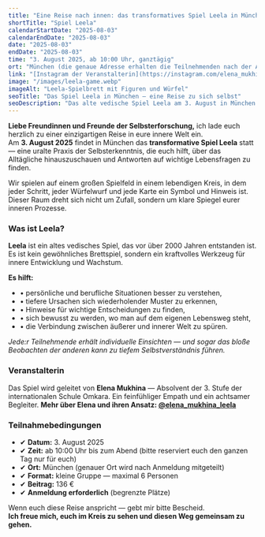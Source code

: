 ```yaml
---
title: "Eine Reise nach innen: das transformatives Spiel Leela in München"
shortTitle: "Spiel Leela"
calendarStartDate: "2025-08-03"
calendarEndDate: "2025-08-03"
date: "2025-08-03"
endDate: "2025-08-03"
time: "3. August 2025, ab 10:00 Uhr, ganztägig"
ort: "München (die genaue Adresse erhalten die Teilnehmenden nach der Anmeldung)"
link: "[Instagram der Veranstalterin](https://instagram.com/elena_mukhina_leela)"
image: "/images/leela-game.webp"
imageAlt: "Leela-Spielbrett mit Figuren und Würfel"
seoTitle: "Das Spiel Leela in München — eine Reise zu sich selbst"
seoDescription: "Das alte vedische Spiel Leela am 3. August in München: Selbsterkenntnis, Antworten und Bewusstsein. Kleine Gruppe. Anmeldung erforderlich."
---
```


**Liebe Freundinnen und Freunde der Selbsterforschung,** ich lade euch herzlich zu einer einzigartigen Reise in eure innere Welt ein.  
Am **3. August 2025** findet in München das **transformative Spiel Leela** statt — eine uralte Praxis der Selbsterkenntnis, die euch hilft, über das Alltägliche hinauszuschauen und Antworten auf wichtige Lebensfragen zu finden.

Wir spielen auf einem großen Spielfeld in einem lebendigen Kreis, in dem jeder Schritt, jeder Würfelwurf und jede Karte ein Symbol und Hinweis ist. Dieser Raum dreht sich nicht um Zufall, sondern um klare Spiegel eurer inneren Prozesse.

### Was ist Leela?

**Leela** ist ein altes vedisches Spiel, das vor über 2000 Jahren entstanden ist. Es ist kein gewöhnliches Brettspiel, sondern ein kraftvolles Werkzeug für innere Entwicklung und Wachstum.  

**Es hilft:**
- • persönliche und berufliche Situationen besser zu verstehen,  
- • tiefere Ursachen sich wiederholender Muster zu erkennen,  
- • Hinweise für wichtige Entscheidungen zu finden,  
- • sich bewusst zu werden, wo man auf dem eigenen Lebensweg steht,  
- • die Verbindung zwischen äußerer und innerer Welt zu spüren.

_Jede:r Teilnehmende erhält individuelle Einsichten — und sogar das bloße Beobachten der anderen kann zu tiefem Selbstverständnis führen._

### Veranstalterin

Das Spiel wird geleitet von **Elena Mukhina** —  Absolvent der 3. Stufe der internationalen Schule Omkara. Ein feinfühliger Empath und ein achtsamer Begleiter.
**Mehr über Elena und ihren Ansatz: [@elena_mukhina_leela](https://instagram.com/elena_mukhina_leela)**

### Teilnahmebedingungen

- ✔ **Datum:** 3. August 2025  
- ✔ **Zeit:** ab 10:00 Uhr bis zum Abend (bitte reserviert euch den ganzen Tag nur für euch)  
- ✔ **Ort:** München (genauer Ort wird nach Anmeldung mitgeteilt)  
- ✔ **Format:** kleine Gruppe — maximal 6 Personen  
- ✔ **Beitrag:** 136 €  
- ✔ **Anmeldung erforderlich** (begrenzte Plätze)

Wenn euch diese Reise anspricht — gebt mir bitte Bescheid.  
**Ich freue mich, euch im Kreis zu sehen und diesen Weg gemeinsam zu gehen.**
